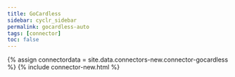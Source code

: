 ```yaml
---
title: GoCardless
sidebar: cyclr_sidebar
permalink: gocardless-auto
tags: [connector]
toc: false
---
```

{% assign connectordata = site.data.connectors-new.connector-gocardless %}
{% include connector-new.html %}	